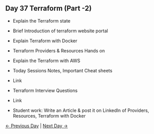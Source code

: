 ## Day 37 Terraform (Part -2)

 - Explain the Terraform state
 - Brief Introduction of terraform website portal 
 - Explain Terraform with Docker
 - Terraform Providers & Resources Hands on
 - Explain the Terraform with AWS


  - Today Sessions Notes, Important Cheat sheets 
  - Link
  - Terraform Interview Questions
  - Link

  - Student work: Write an Article & post it on LinkedIn of Providers, Resources, Terraform with Docker

 [← Previous Day](../day36/README.md) | [Next Day →](../day38/README.md)
